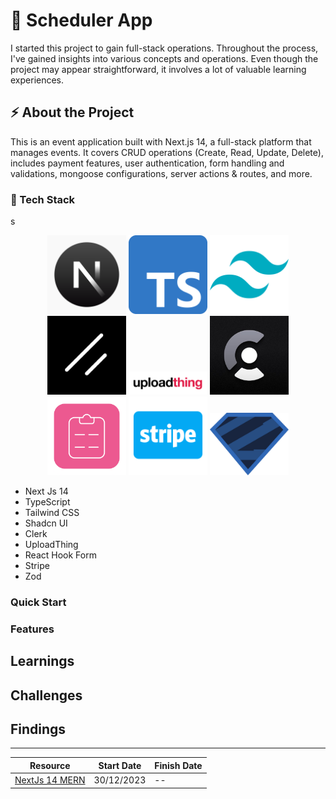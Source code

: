 # 📆 Scheduler App

I started this project to gain full-stack operations. Throughout the process, I've gained insights into various concepts and operations. Even though the project may appear straightforward, it involves a lot of valuable learning experiences.

## ⚡ About the Project

This is an event application built with Next.js 14, a full-stack platform that manages events. It covers CRUD operations (Create, Read, Update, Delete), includes payment features, user authentication, form handling and validations, mongoose configurations, server actions & routes, and more.

### 🧱 Tech Stack

s

<p align="center" width="100%" style=" background-size: cover;">
    <img width="25%" src="./public/tech-icons/nextjs-1.png" title="Next Js" alt="logo"/>
    <img width="25%" src="./public/tech-icons/typescript-1.png" title="TypeScript" alt="logo"/>
    <img width="25%" src="./public/tech-icons/tailwindcss.png" title="TailwindCSS" alt="logo"/>
    <img width="25%" src="./public/tech-icons/shadcnui.png" title="Shadcn UI" alt="logo"/>
    <img width="25%" src="./public/tech-icons/uploadthing.png" title="Upload Thing" alt="logo"/>
    <img width="25%" src="./public/tech-icons/clerk.jpg" title="Clerk" alt="logo"/>
    <img width="25%" src="./public/tech-icons/react-hook-form.png" title="React Hook Form" alt="logo"/>
    <img width="25%" src="./public/tech-icons/stripe.png" title="Stripe" alt="logo"/>
    <img width="25%" src="./public/tech-icons/zod.png" title="Zod" alt="logo"/>
</p>

- Next Js 14
- TypeScript
- Tailwind CSS
- Shadcn UI
- Clerk
- UploadThing
- React Hook Form
- Stripe
- Zod

### Quick Start

### Features

## Learnings

## Challenges

## Findings

---

<div align="center">

| Resource                                                                               | Start Date | Finish Date |
| -------------------------------------------------------------------------------------- | ---------- | ----------- |
| [NextJs 14 MERN](https://youtu.be/zgGhzuBZOQg?list=PL6QREj8te1P7gixBDSU8JLvQndTEEX3c3) | 30/12/2023 | --          |

</div>
